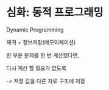 # 심화: 동적 프로그래밍

Dynamic Programming



재귀 + 정보저장(메모이제이션)



한 부분 문제를 한 번 계산했다면,

다시 계산 할 필요가 없도록

-> 저장 값을 다른 자료 구조에 저장



